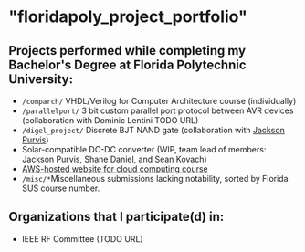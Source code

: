 # "floridapoly_project_portfolio"
## Projects performed while completing my Bachelor's Degree at Florida Polytechnic University:
* `/comparch/` VHDL/Verilog for Computer Architecture course (individually)
* `/parallelport/` 3 bit custom parallel port protocol between AVR devices (collaboration with Dominic Lentini TODO URL)
* `/digel_project/` Discrete BJT NAND gate (collaboration with [Jackson Purvis](https://github.com/jpurvis54))
* Solar-compatible DC-DC converter (WIP, team lead of members: Jackson Purvis, Shane Daniel, and Sean Kovach)
* [AWS-hosted website for cloud computing course](https://github.com/peterdran/rainforest_sky_website_project)
* `/misc/*`Miscellaneous submissions lacking notability, sorted by Florida SUS course number. 

## Organizations that I participate(d) in:
* IEEE RF Committee (TODO URL)
